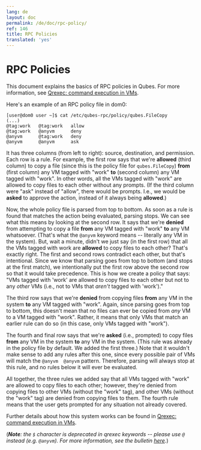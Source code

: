 ```yaml
---
lang: de
layout: doc
permalink: /de/doc/rpc-policy/
ref: 146
title: RPC Policies
translated: 'yes'
---
```


RPC Policies
============

This document explains the basics of RPC policies in Qubes.
For more information, see [Qrexec: command execution in VMs][qrexec3].

Here's an example of an RPC policy file in dom0:

```
[user@dom0 user ~]$ cat /etc/qubes-rpc/policy/qubes.FileCopy
(...)
@tag:work   @tag:work   allow
@tag:work   @anyvm      deny
@anyvm      @tag:work   deny
@anyvm      @anyvm      ask
```

It has three columns (from left to right): source, destination, and permission.
Each row is a rule.
For example, the first row says that we're **allowed** (third column) to copy a file (since this is the policy file for `qubes.FileCopy`) **from** (first column) any VM tagged with "work" **to** (second column) any VM tagged with "work".
In other words, all the VMs tagged with "work" are allowed to copy files to each other without any prompts.
(If the third column were "ask" instead of "allow", there would be prompts.
I.e., we would be **asked** to approve the action, instead of it always being **allowed**.)

Now, the whole policy file is parsed from top to bottom.
As soon as a rule is found that matches the action being evaluated, parsing stops.
We can see what this means by looking at the second row.
It says that we're **denied** from attempting to copy a file **from** any VM tagged with "work" **to** any VM whatsoever.
(That's what the `@anyvm` keyword means -- literally any VM in the system).
But, wait a minute, didn't we just say (in the first row) that all the VMs tagged with work are **allowed** to copy files to each other?
That's exactly right.
The first and second rows contradict each other, but that's intentional.
Since we know that parsing goes from top to bottom (and stops at the first match), we intentionally put the first row above the second row so that it would take precedence.
This is how we create a policy that says: "VMs tagged with 'work' are allowed to copy files to each other but not to any *other* VMs (i.e., not to VMs that *aren't* tagged with 'work')."

The third row says that we're **denied** from copying files **from** any VM in the system **to** any VM tagged with "work".
Again, since parsing goes from top to bottom, this doesn't mean that no files can ever be copied from *any* VM to a VM tagged with "work".
Rather, it means that only VMs that match an earlier rule can do so (in this case, only VMs tagged with "work").

The fourth and final row says that we're **asked** (i.e., prompted) to copy files **from** any VM in the system **to** any VM in the system.
(This rule was already in the policy file by default.
We added the first three.)
Note that it wouldn't make sense to add any rules after this one, since every possible pair of VMs will match the `@anyvm  @anyvm` pattern.
Therefore, parsing will always stop at this rule, and no rules below it will ever be evaluated.

All together, the three rules we added say that all VMs tagged with "work" are allowed to copy files to each other; however, they're denied from copying files to other VMs (without the "work" tag), and other VMs (without the "work" tag) are denied from copying files to them.
The fourth rule means that the user gets prompted for any situation not already covered.

Further details about how this system works can be found in [Qrexec: command execution in VMs][qrexec3].

(***Note**: the `$` character is deprecated in qrexec keywords -- please use `@` instead (e.g. `@anyvm`).
For more information, see the bulletin [here](https://github.com/QubesOS/qubes-secpack/blob/master/QSBs/qsb-038-2018.txt).*)

[qrexec3]: /de/doc/qrexec3/